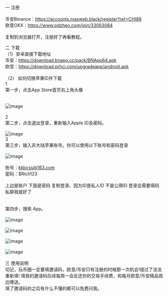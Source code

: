 


一 注册<br/><br/>
币安Binance：<https://accounts.maxweb.black/register?ref=CHI88><br/>欧意OKX：<https://www.pdzheo.com/join/33063084><br/><br/>
复制到浏览器打开，注册好了再看教程。

二 下载
<br/>（1）安卓直接下载地址<br/>币安：https://download.bnapp.cc/pack/BNApp64.apk<br/>
欧意：https://download.prhci.com/upgradeapp/android.apk
<br/><br/>（2） 如何切换苹果ID并下载<br/>1<br/>第一步，点击App Store首页右上角头像<br/><br/><br/>
![image](crypto_pics/AppMain.jpg)
<br/><br/>2<br/>第二步，点击退出登录，重新输入Apple ID及密码。<br/><br/>
![image](crypto_pics/AppRe.jpg)
<br/>3<br/>第三步，输入非大陆苹果账号。你可以使用以下账号和密码登录<br/><br/>
![image](crypto_pics/AppLog.jpg)<br/><br/>账号：kkbcss@163.com<br/>密码：$Rich123<br/><br/>上边是账户 下面是密码 复制登录。因为ID是私人ID  不是公用ID    登录会需要填码   私聊我就好了<br/><br/><br/>第四步，搜索 App。<br/><br/>
![image](crypto_pics/bnD.jpg)<br/><br/>
![image](crypto_pics/OAp.jpg)<br/><br/>
![image](crypto_pics/bnI.jpg)<br/><br/>
![image](crypto_pics/OI.jpg)<br/><br/>
三 使用说明<br/>切记，玩币圈一定要填邀请码，欧意/币安只有注册的时候那一次机会!错过了没法重新填! 填我的邀请码后续每周一会反还你的交易手续费，和每月欧意/币安精品周边赠送。<br/>填了邀请码的之后有什么不懂的都可以免费问我。




